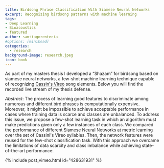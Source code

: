 ```yaml
---
title: Birdsong Phrase Classification With Siamese Neural Networks
excerpt: Recognizing birdsong patterns with machine learning
tags:
- Deep Learning
- Bioacoustics
- featured
author: santiagorenteria
#options: [minihead]
categories:
  - research
background-image: research.jpeg
icon: book
---
```


As part of my masters thesis I developed a “Shazam” for birdsong based on siamese neural networks, a few-shot machine learning technique capable of recognizing <a href="http://pablomz.info/poema-panorama">Cassin's Vireo</a> song elements. Below you will find the recorded live stream of my thesis defense.

*Abstract*: The process of learning good features to discriminate among numerous and different bird phrases is computationally expensive. Moreover, it might be impossible to achieve acceptable performance in cases where training data is scarce and classes are unbalanced. To address this issue, we propose a few-shot learning task in which an algorithm must make predictions given only a few instances of each class. We compared the performance of different Siamese Neural Networks at metric learning over the set of Cassini's Vireo syllables. Then, the network features were reused for the few-shot classification task. With this approach we overcame the limitations of data scarcity and class imbalance while achieving state-of-the-art performance.

{% include post_vimeo.html id="428631931" %}
